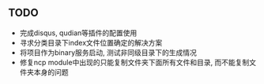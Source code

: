 ## TODO
* 完成disqus, qudian等插件的配置使用
* 寻求分类目录下index文件位置确定的解决方案
* 将项目作为binary服务启动, 测试非同级目录下的生成情况
* 修复ncp module中出现的只能复制文件夹下面所有文件和目录, 而不能复制文件夹本身的问题

